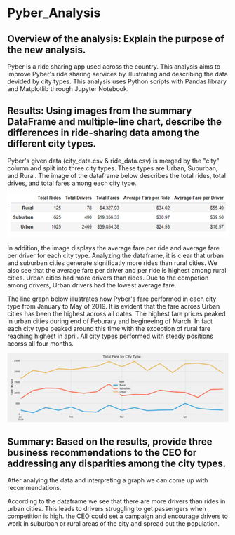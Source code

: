 # Pyber_Analysis

## Overview of the analysis: Explain the purpose of the new analysis.
Pyber is a ride sharing app used across the country. This analysis aims to improve Pyber's ride sharing services by illustrating and describing the data devided by city types. This analysis uses Python scripts with Pandas library and Matplotlib through Jupyter Notebook. 


## Results: Using images from the summary DataFrame and multiple-line chart, describe the differences in ride-sharing data among the different city types.

Pyber's given data (city_data.csv & ride_data.csv) is merged by the "city" column and split into three city types. These types are Urban, Suburban, and Rural. The image of the dataframe below describes the total rides, total drives, and total fares among each city type.

![Pyber_Dataframe_Summary](https://github.com/XSR700/Pyber_Analysis/blob/main/analysis/Dataframe_Symmary.PNG)

In addition, the image displays the average fare per ride and average fare per driver for each city type. Analyzing the dataframe, it is clear that urban and suburban cities generate significatly more rides than rural cities. We also see that the average fare per driver and per ride is highest among rural cities. Urban cities had more drivers than rides. Due to the competion among drivers, Urban drivers had the lowest average fare. 

The line graph below illustrates how Pyber's fare performed in each city type from January to May of 2019. It is evident that the fare across Urban cities has been the highest across all dates. The highest fare prices peaked in urban cities during end of Feburary and begineeing of March. In fact each city type peaked around this time with the exception of rural fare reaching highest in april. All city types performed with steady positions acorss all four months. 

![Total_Fare_by_City_Type](https://github.com/XSR700/Pyber_Analysis/blob/main/analysis/total_fare_by_type.PNG)


## Summary: Based on the results, provide three business recommendations to the CEO for addressing any disparities among the city types.

After analying the data and interpreting a graph we can come up with recommendations. 

According to the dataframe we see that there are more drivers than rides in urban cities. This leads to drivers struggling to get passengers when competition is high. the CEO could set a campaign and encourage drivers to work in suburban or rural areas of the city and spread out the population. 



